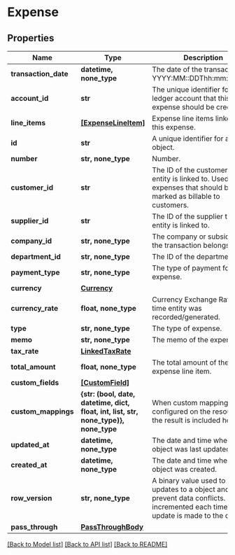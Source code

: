 # Expense


## Properties
Name | Type | Description | Notes
------------ | ------------- | ------------- | -------------
**transaction_date** | **datetime, none_type** | The date of the transaction - YYYY:MM::DDThh:mm:ss.sTZD | 
**account_id** | **str** | The unique identifier for the ledger account that this expense should be credited to.  | 
**line_items** | [**[ExpenseLineItem]**](ExpenseLineItem.md) | Expense line items linked to this expense. | 
**id** | **str** | A unique identifier for an object. | [optional] [readonly] 
**number** | **str, none_type** | Number. | [optional] 
**customer_id** | **str** | The ID of the customer this entity is linked to. Used for expenses that should be marked as billable to customers. | [optional] 
**supplier_id** | **str** | The ID of the supplier this entity is linked to. | [optional] 
**company_id** | **str, none_type** | The company or subsidiary id the transaction belongs to | [optional] 
**department_id** | **str, none_type** | The ID of the department | [optional] 
**payment_type** | **str, none_type** | The type of payment for the expense. | [optional] 
**currency** | [**Currency**](Currency.md) |  | [optional] 
**currency_rate** | **float, none_type** | Currency Exchange Rate at the time entity was recorded/generated. | [optional] 
**type** | **str, none_type** | The type of expense. | [optional] 
**memo** | **str, none_type** | The memo of the expense. | [optional] 
**tax_rate** | [**LinkedTaxRate**](LinkedTaxRate.md) |  | [optional] 
**total_amount** | **float, none_type** | The total amount of the expense line item. | [optional] 
**custom_fields** | [**[CustomField]**](CustomField.md) |  | [optional] 
**custom_mappings** | **{str: (bool, date, datetime, dict, float, int, list, str, none_type)}, none_type** | When custom mappings are configured on the resource, the result is included here. | [optional] [readonly] 
**updated_at** | **datetime, none_type** | The date and time when the object was last updated. | [optional] [readonly] 
**created_at** | **datetime, none_type** | The date and time when the object was created. | [optional] [readonly] 
**row_version** | **str, none_type** | A binary value used to detect updates to a object and prevent data conflicts. It is incremented each time an update is made to the object. | [optional] 
**pass_through** | [**PassThroughBody**](PassThroughBody.md) |  | [optional] 

[[Back to Model list]](../../README.md#documentation-for-models) [[Back to API list]](../../README.md#documentation-for-api-endpoints) [[Back to README]](../../README.md)


